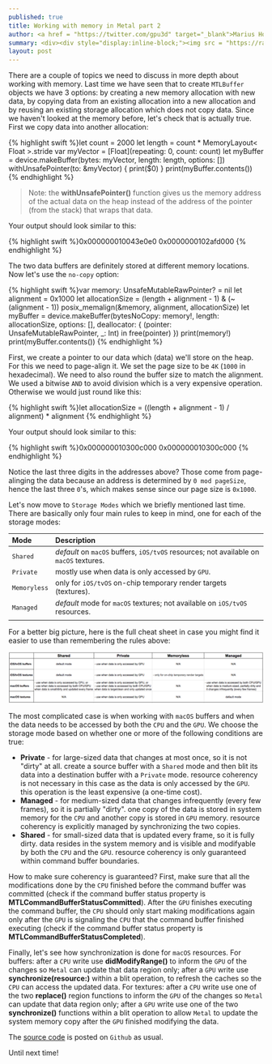 ```yaml
---
published: true
title: Working with memory in Metal part 2
author: <a href = "https://twitter.com/gpu3d" target="_blank">Marius Horga</a>
summary: <div><div style="display:inline-block;"><img src = "https://raw.githubusercontent.com/MetalKit/images/master/metal.png" alt="Metal" height="160" width="160"></div><div style="display:inline-block; width:75%; padding-left:1.5em; color:grey; vertical-align:middle;">Looking again at the memory models in Metal. Analyzing data copy vs no-copy methods. Understanding stack vs heap allocations. Page aligning the data using posix_memalign(). Looking again at the resource storage modes - Shared, Private, Memoryless and Managed. Considerations about resource coherency and synchronization between CPU and GPU.</div></div>
layout: post
---
```

There are a couple of topics we need to discuss in more depth about working with memory. Last time we have seen that to create `MTLBuffer` objects we have 3 options: by creating a new memory allocation with new data, by copying data from an existing allocation into a new allocation and by reusing an existing storage allocation which does not copy data. Since we haven't looked at the memory before, let's check that is actually true. First we copy data into another allocation:
 
{% highlight swift %}let count = 2000
let length = count * MemoryLayout< Float >.stride
var myVector = [Float](repeating: 0, count: count)
let myBuffer = device.makeBuffer(bytes: myVector, length: length, options: [])
withUnsafePointer(to: &myVector) { print($0) }
print(myBuffer.contents())
{% endhighlight %}
 
> Note: the __withUnsafePointer()__ function gives us the memory address of the actual data on the heap instead of the address of the pointer (from the stack) that wraps that data.
 
Your output should look similar to this:
 
{% highlight swift %}0x000000010043e0e0
0x0000000102afd000
{% endhighlight %}

The two data buffers are definitely stored at different memory locations. Now let's use the `no-copy` option:
 
{% highlight swift %}var memory: UnsafeMutableRawPointer? = nil
let alignment = 0x1000
let allocationSize = (length + alignment - 1) & (~(alignment - 1))
posix_memalign(&memory, alignment, allocationSize)
let myBuffer = device.makeBuffer(bytesNoCopy: memory!, 
				 length: allocationSize, 
				 options: [], 
				 deallocator: { (pointer: UnsafeMutableRawPointer, _: Int) in 
					free(pointer) 
				 })
print(memory!)
print(myBuffer.contents())
{% endhighlight %}
 
First, we create a pointer to our data which (data) we'll store on the heap. For this we need to page-align it. We set the page size to be `4K` (`1000` in hexadecimal). We need to also round the buffer size to match the alignment. We used a bitwise `AND` to avoid division which is a very expensive operation. Otherwise we would just round like this: 
 
{% highlight swift %}let allocationSize = ((length + alignment - 1) / alignment) * alignment
{% endhighlight %}
 
Your output should look similar to this:
 
{% highlight swift %}0x000000010300c000
0x000000010300c000
{% endhighlight %}
 
Notice the last three digits in the addresses above? Those come from page-alinging the data because an address is determined by `0 mod pageSize`, hence the last three `0`'s, which makes sense since our page size is `0x1000`.
 
Let's now move to `Storage Modes` which we briefly mentioned last time. There are basically only four main rules to keep in mind, one for each of the storage modes:
 
|Mode|Description|
|:--|:--|
|`Shared`|_default_ on `macOS` buffers, `iOS/tvOS` resources; not available on `macOS` textures.|
|`Private`|mostly use when data is only accessed by `GPU`.|
|`Memoryless`|only for `iOS/tvOS` on-chip temporary render targets (textures).|
|`Managed`|_default_ mode for `macOS` textures; not available on `iOS/tvOS` resources.|
||
 
For a better big picture, here is the full cheat sheet in case you might find it easier to use than remembering the rules above:
 
![alt text](https://github.com/MetalKit/images/blob/master/storage-modes.png?raw=true "Storage Modes")
 
The most complicated case is when working with `macOS` buffers and when the data needs to be accessed by both the `CPU` and the `GPU`. We choose the storage mode based on whether one or more of the following conditions are true:
 
* __Private__ - for large-sized data that changes at most once, so it is not "dirty" at all. create a source buffer with a `Shared` mode and then blit its data into a destination buffer with a `Private` mode. resource coherency is not necessary in this case as the data is only accessed by the `GPU`. this operation is the least expensive (a one-time cost).
* __Managed__ - for medium-sized data that changes infrequently (every few frames), so it is partially "dirty". one copy of the data is stored in system memory for the `CPU` and another copy is stored in `GPU` memory. resource coherency is explicitly managed by synchronizing the two copies.
* __Shared__ - for small-sized data that is updated every frame, so it is fully dirty. data resides in the system memory and is visible and modifyable by both the `CPU` and the `GPU`. resource coherency is only guaranteed within command buffer boundaries.
 
How to make sure coherency is guaranteed? First, make sure that all the modifications done by the `CPU` finished before the command buffer was committed (check if the command buffer status property is __MTLCommandBufferStatusCommitted__). After the `GPU` finishes executing the command buffer, the `CPU` should only start making modifications again only after the `GPU` is signaling the `CPU` that the command buffer finished executing (check if the command buffer status property is __MTLCommandBufferStatusCompleted__).
 
Finally, let's see how synchronization is done for `macOS` resources. For buffers: after a `CPU` write use __didModifyRange()__ to inform the `GPU` of the changes so `Metal` can update that data region only; after a `GPU` write use __synchronize(resource:)__ within a blit operation, to refresh the caches so the `CPU` can access the updated data. For textures: after a `CPU` write use one of the two __replace()__ region functions to inform the `GPU` of the changes so `Metal` can update that data region only; after a `GPU` write use one of the two __synchronize()__ functions within a blit operation to allow `Metal` to update the system memory copy after the `GPU` finished modifying the data. 
 
The [source code](https://github.com/MetalKit/metal) is posted on `Github` as usual.
 
Until next time!
